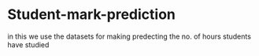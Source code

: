 # Student-mark-prediction
in this we use the datasets  for making  predecting  the no. of hours   students have studied
